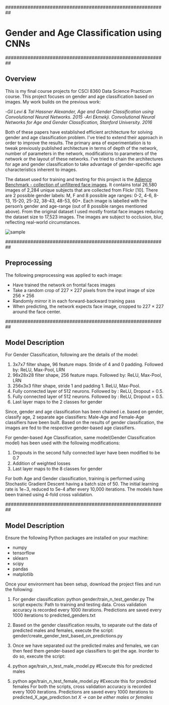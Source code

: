 ##########################################################
# Gender and Age Classification using CNNs
##########################################################
## Overview
This is my final course projects for CSCI 8360 Data Science Practicum course. This project focuses on gender and age classification based on images. My work builds on the previous work:

 -*Gil Levi & Tal Hassner Alexander, Age and Gender Classification using Convolutional Neural Networks. 2015*
 -*Ari Ekmekji. Convolutional Neural Networks for Age and Gender Classification, Stanford University. 2016*
 
Both of these papers have established efficient architecture for solving gender and age classification problem. I've tried to extend their approach in order to improve the results. The primary area of experimentation is to tweak previously published architecture in terms of depth of the network, number of parameters in the network, modifications to parameters of the network or the layout of these networks. I've tried to chain the architectures for age and gender classification to take advantage of gender-specific age characteristics inherent to images.

The dataset used for training and testing for this project is the [Adience Benchmark - collection of unfiltered face images](http://www.openu.ac.il/home/hassner/Adience/data.html). It contains total 26,580 images of 2,284 unique subjects that are collected from Flickr [10]. There are 2 possible gender labels: M, F and 8 possible age ranges: 0-2, 4-6, 8-13, 15-20, 25-32, 38-43, 48-53, 60+. Each image is labelled with the person’s gender and age-range (out of 8 possible ranges mentioned above). From the original dataset I used mostly frontal face images reducing the dataset size to 17,523 images. The images are subject to occlusion, blur, reflecting real-world circumstances. 

![sample](https://cloud.githubusercontent.com/assets/3252684/21166797/c6599684-c175-11e6-9714-8125febf14dc.png)

##########################################################
## Preprocessing
The following preprocessing was applied to each image:

- Have trained the network on frontal faces images
- Take a random crop of 227 × 227 pixels from the input image of size 256 × 256 
- Randomly mirror it in each forward-backward training pass
- When predicting, the network expects face image, cropped to 227 × 227 around the face center.


##########################################################
## Model Description
For Gender Classification, following are the details of the model: 

1. 3x7x7 filter shape, 96 feature maps. Stride of 4 and 0 padding. Followed by: ReLU, Max-Pool, LRN
2. 96x28x28 filter shape, 256 feature maps. Followed by: ReLU, Max-Pool, LRN
3. 256x3x3 filter shape, stride 1 and padding 1. ReLU, Max-Pool. 
4. Fully connected layer of 512 neurons. Followed by : ReLU, Dropout = 0.5. 
5. Fully connected layer of 512 neurons. Followed by : ReLU, Dropout = 0.5. 
6. Last layer maps to the 2 classes for gender
  
Since, gender and age classification has been chained i.e. based on gender, classify age, 2 separate age classifiers: Male-Age and Female-Age classifiers have been built. Based on the results of gender classification, the images are fed to the respective gender-based age classifiers.  

For gender-based Age Classification, same model(Gender Classification model) has been used with the following modifications:

1. Dropouts in the second fully connected layer have been modified to be 0.7
2. Addition of weighted losses
3. Last layer maps to the 8 classes for gender

For both Age and Gender classification, training is performed using Stochastic Gradient Descent having a batch size of 50. The initial learning rate is 1e−3, reduced to 5e-4 after every 10,000 iterations. The models have been trained using 4-fold cross validation.

##########################################################
## Model Description

Ensure the following Python packages are installed on your machine:

* numpy
* tensorflow 
* sklearn
* scipy 
* pandas
* matplotlib

Once your environment has been setup, download the project files and run the following:

1. For gender classification: python gender/train_n_test_gender.py
 The script expects: Path to training and testing data.
 Cross validation accuracy is recorded every 1000 iterations. Predictions are saved every 1000 iterations to predicted_genders.txt

2. Based on the gender classification results, to separate out the data of predicted males and females, execute the script: gender/create_gender_test_based_on_predictions.py

3. Once we have separated out the predicted males and females, we can then feed them gender-based age classifiers to get the age. Inorder to do so, execute the script: 
  1. python age/train_n_test_male_model.py #Execute this for predicted males
  2. python age/train_n_test_female_model.py #Execute this for predicted females
  For both the scripts, cross validation accuracy is recorded every 1000 iterations. Predictions are saved every 1000 iterations to predicted_X_age_prediction.txt  *X -> can be either males or females*





 
 
 
